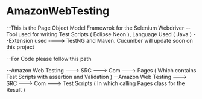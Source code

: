 # AmazonWebTesting

--This is the Page Object Model Framewrok for the Selenium Webdriver
--Tool used for writing Test Scripts ( Eclipse Neon ), Language Used ( Java ) 
--Extension used ----> TestNG and Maven. Cucumber will update soon on this project


--For Code please follow this path

--Amazon Web Testing ---> SRC ---> Com ---> Pages ( Which contains Test Scripts with assertion and Validation )
--Amazon Web Testing ---> SRC ---> Com ---> Test Scripts ( In which calling Pages class for the Result )

